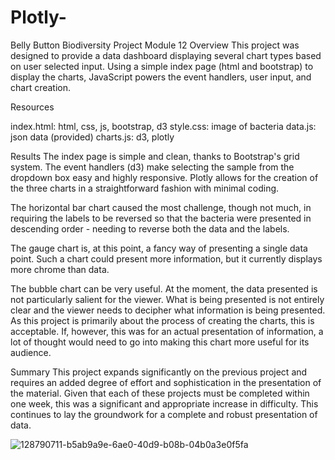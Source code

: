 # Plotly-
Belly Button Biodiversity Project 
Module 12 
Overview
This project was designed to provide a data dashboard displaying several chart types based on user selected input. Using a simple index page (html and bootstrap) to display the charts, JavaScript powers the event handlers, user input, and chart creation.

Resources

index.html: html, css, js, bootstrap, d3
style.css: image of bacteria
data.js: json data (provided)
charts.js: d3, plotly

Results
The index page is simple and clean, thanks to Bootstrap's grid system. The event handlers (d3) make selecting the sample from the dropdown box easy and highly responsive. Plotly allows for the creation of the three charts in a straightforward fashion with minimal coding.

The horizontal bar chart caused the most challenge, though not much, in requiring the labels to be reversed so that the bacteria were presented in descending order - needing to reverse both the data and the labels.

The gauge chart is, at this point, a fancy way of presenting a single data point. Such a chart could present more information, but it currently displays more chrome than data.

The bubble chart can be very useful. At the moment, the data presented is not particularly salient for the viewer. What is being presented is not entirely clear and the viewer needs to decipher what information is being presented. As this project is primarily about the process of creating the charts, this is acceptable. If, however, this was for an actual presentation of information, a lot of thought would need to go into making this chart more useful for its audience.

Summary
This project expands significantly on the previous project and requires an added degree of effort and sophistication in the presentation of the material. Given that each of these projects must be completed within one week, this was a significant and appropriate increase in difficulty. This continues to lay the groundwork for a complete and robust presentation of data.

![128790711-b5ab9a9e-6ae0-40d9-b08b-04b0a3e0f5fa](https://user-images.githubusercontent.com/95897182/170299330-109a2f19-47a7-4a29-8090-822d256f96b6.png)
